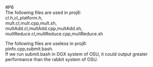 #P6<br>
The following files are used in proj6:<br>
cl.h,cl_platform.h,<br>
mult.cl,mult.cpp,mult.sh,<br>
multAdd.cl,multAdd.cpp,multAdd.sh,<br>
multReduce.cl,multReduce.cpp,multReduce.sh<br>

The following files are useless in proj6:<br>
pinfo.cpp,submit.bash.<br>
If we run submit.bash in DGX system of OSU, it could output greater performance than the rabbit system of OSU.
